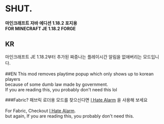 SHUT.
==
**마인크래프트 자바 에디션 1.18.2 포지용**<br />
**FOR MINECRAFT JE 1.18.2 FORGE**<br />
## KR
마인크래프트 JE 1.18.2부터 추가된 짜증나는 플레이시간 알림을 없애버리는 모드입니다.<br />
<br />
##EN
This mod removes playtime popup which only shows up to korean players<br />
because of some dumb law made by government.<br />
If you are reading this, you probably don't need this lol

###Fabric?
패브릭 로더용 모드를 찾으신다면 [I Hate Alarm](https://github.com/reman8683/IHateAlarm) 을 사용해 보세요<br /><br />
For Fabric, Checkout [I Hate Alarm](https://github.com/reman8683/IHateAlarm). <br /> but again, If you are reading this, you probably don't need this.